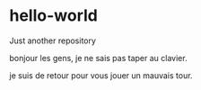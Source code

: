 # hello-world
Just another repository

bonjour les gens, je ne sais pas taper au clavier.

je suis de retour pour vous jouer un mauvais tour.
